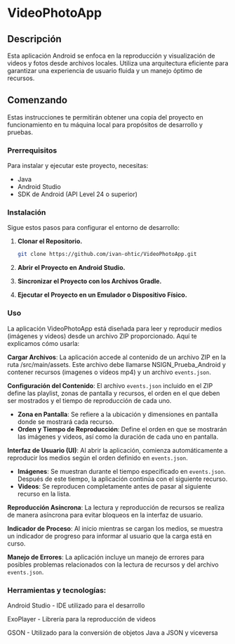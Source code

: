 # VideoPhotoApp

## Descripción
Esta aplicación Android se enfoca en la reproducción y visualización de videos y fotos desde archivos locales. Utiliza una arquitectura eficiente para garantizar una experiencia de usuario fluida y un manejo óptimo de recursos.

## Comenzando

Estas instrucciones te permitirán obtener una copia del proyecto en funcionamiento en tu máquina local para propósitos de desarrollo y pruebas.

### Prerrequisitos

Para instalar y ejecutar este proyecto, necesitas:

- Java
- Android Studio
- SDK de Android (API Level 24 o superior)

### Instalación

Sigue estos pasos para configurar el entorno de desarrollo:

1. **Clonar el Repositorio.**
   ```bash
   git clone https://github.com/ivan-ohtic/VideoPhotoApp.git

2. **Abrir el Proyecto en Android Studio.**

3. **Sincronizar el Proyecto con los Archivos Gradle.**

4. **Ejecutar el Proyecto en un Emulador o Dispositivo Físico.**

### Uso

La aplicación VideoPhotoApp está diseñada para leer y reproducir medios (imágenes y videos) desde un archivo ZIP proporcionado. Aquí te explicamos cómo usarla:

   **Cargar Archivos**: La aplicación accede al contenido de un archivo ZIP en la ruta /src/main/assets. Este archivo debe llamarse NSIGN_Prueba_Android y contener recursos (imagenes o vídeos mp4) y un archivo `events.json`.

   **Configuración del Contenido**: El archivo `events.json` incluido en el ZIP define las playlist, zonas de pantalla y recursos, el orden en el que deben ser mostrados y el tiempo de reproducción de cada uno.

   - **Zona en Pantalla**: Se refiere a la ubicación y dimensiones en pantalla donde se mostrará cada recurso.
   - **Orden y Tiempo de Reproducción**: Define el orden en que se mostrarán las imágenes y videos, así como la duración de cada uno en pantalla.

   **Interfaz de Usuario (UI)**: Al abrir la aplicación, comienza automáticamente a reproducir los medios según el orden definido en `events.json`. 

   - **Imágenes**: Se muestran durante el tiempo especificado en `events.json`. Después de este tiempo, la aplicación continúa con el siguiente recurso.
   - **Videos**: Se reproducen completamente antes de pasar al siguiente recurso en la lista.

   **Reproducción Asíncrona**: La lectura y reproducción de recursos se realiza de manera asíncrona para evitar bloqueos en la interfaz de usuario.

   **Indicador de Proceso**: Al inicio mientras se cargan los medios, se muestra un indicador de progreso para informar al usuario que la carga está en curso.

   **Manejo de Errores**: La aplicación incluye un manejo de errores para posibles problemas relacionados con la lectura de recursos y del archivo `events.json`.


### Herramientas y tecnologías:
   
   Android Studio - IDE utilizado para el desarrollo
   
   ExoPlayer - Librería para la reproducción de videos
   
   GSON - Utilizado para la conversión de objetos Java a JSON y viceversa

